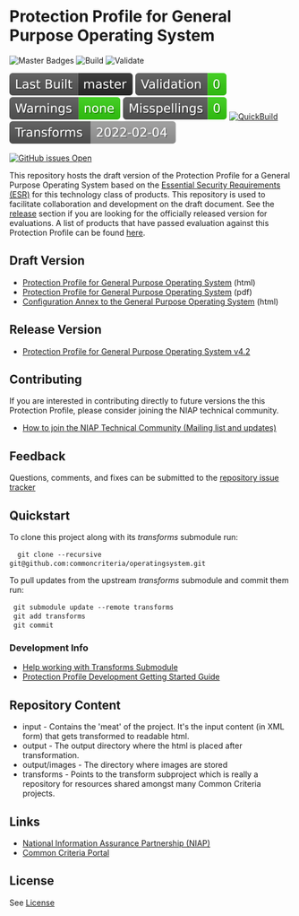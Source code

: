 Protection Profile for General Purpose Operating System 
===============
![Master Badges](https://img.shields.io/badge/Build-master-black.svg)
![Build](https://github.com/commoncriteria/operatingsystem/workflows/Build/badge.svg)
![Validate](https://github.com/commoncriteria/operatingsystem/workflows/Validate/badge.svg)

![Last QuickBuilt Branch](https://raw.githubusercontent.com/commoncriteria/operatingsystem/gh-pages/build-branch-badge.svg)
[![Validation](https://raw.githubusercontent.com/commoncriteria/operatingsystem/gh-pages/validation.svg)](https://github.com/commoncriteria/operatingsystem/blob/gh-pages/ValidationReport.txt)
[![SanityChecks](https://raw.githubusercontent.com/commoncriteria/operatingsystem/gh-pages/warnings.svg)](https://github.com/commoncriteria/operatingsystem/blob/gh-pages/SanityChecksOutput.md)
[![SpellCheck](https://raw.githubusercontent.com/commoncriteria/operatingsystem/gh-pages/spell-badge.svg)](https://github.com/commoncriteria/operatingsystem/blob/gh-pages/SpellCheckReport.txt)
[![QuickBuild](https://github.com/commoncriteria/operatingsystem/actions/workflows/quick_build.yml/badge.svg)](https://commoncriteria.github.io/operatingsystem)
![Transforms Version](https://raw.githubusercontent.com/commoncriteria/operatingsystem/gh-pages/transforms.svg)


[![GitHub issues Open](https://img.shields.io/github/issues/commoncriteria/operatingsystem.svg?maxAge=2592000)](https://github.com/commoncriteria/operatingsystem/issues) 

This repository hosts the draft version of the Protection Profile for a General Purpose Operating System based on the 
[Essential Security Requirements (ESR)](https://commoncriteria.github.io/pp/operatingsystem/operatingsystem-esr.html) for this technology class of 
products. This repository is used to facilitate collaboration and development on the draft document. 
See the [release](#Release-Version) section if you are looking for the officially released version for evaluations. 
A list of products that have passed evaluation against this Protection Profile can be found [here](https://www.niap-ccevs.org/Profile/Info.cfm?id=400).

## Draft Version

* [Protection Profile for General Purpose Operating System](https://commoncriteria.github.io/pp/operatingsystem/operatingsystem-release.html) (html)
* [Protection Profile for General Purpose Operating System](https://commoncriteria.github.io/pp/operatingsystem/operatingsystem-release.pdf) (pdf)
* [Configuration Annex to the General Purpose Operating System](https://commoncriteria.github.io/pp/operatingsystem/configannex.html) (html)

## Release Version

* [Protection Profile for General Purpose Operating System v4.2](https://www.niap-ccevs.org/Profile/Info.cfm?id=400)

## Contributing

If you are interested in contributing directly to future versions the this Protection Profile, please consider joining the NIAP technical community.
* [How to join the NIAP Technical Community (Mailing list and updates)](https://www.niap-ccevs.org/NIAP_Evolution/tech_communities.cfm)

## Feedback

Questions, comments, and fixes can be submitted to the [repository issue tracker](https://github.com/commoncriteria/operatingsystem/issues)

## Quickstart
To clone this project along with its _transforms_ submodule run:

````
  git clone --recursive git@github.com:commoncriteria/operatingsystem.git
````
To pull updates from the upstream _transforms_ submodule and commit them run:
````
 git submodule update --remote transforms
 git add transforms
 git commit
````


### Development Info
* [Help working with Transforms Submodule](https://github.com/commoncriteria/transforms/wiki/Working-with-Transforms-as-a-Submodule)
* [Protection Profile Development Getting Started Guide](https://github.com/commoncriteria/pp-template/wiki)


## Repository Content
* input - Contains the 'meat' of the project. It's the input content (in XML form) that gets transformed to readable html.
* output - The output directory where the html is placed after transformation.
* output/images - The directory where images are stored
* transforms - Points to the transform subproject which is really a repository for resources shared amongst many Common Criteria projects.


## Links 
* [National Information Assurance Partnership (NIAP)](https://www.niap-ccevs.org/)
* [Common Criteria Portal](https://www.commoncriteriaportal.org/)


## License

See [License](./LICENSE)
